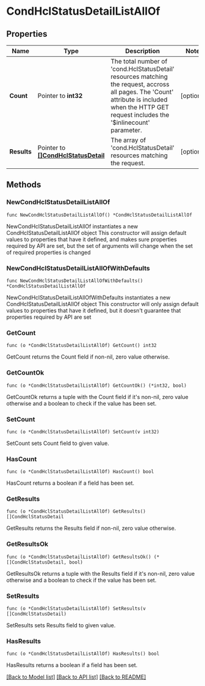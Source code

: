 # CondHclStatusDetailListAllOf

## Properties

Name | Type | Description | Notes
------------ | ------------- | ------------- | -------------
**Count** | Pointer to **int32** | The total number of &#39;cond.HclStatusDetail&#39; resources matching the request, accross all pages. The &#39;Count&#39; attribute is included when the HTTP GET request includes the &#39;$inlinecount&#39; parameter. | [optional] 
**Results** | Pointer to [**[]CondHclStatusDetail**](cond.HclStatusDetail.md) | The array of &#39;cond.HclStatusDetail&#39; resources matching the request. | [optional] 

## Methods

### NewCondHclStatusDetailListAllOf

`func NewCondHclStatusDetailListAllOf() *CondHclStatusDetailListAllOf`

NewCondHclStatusDetailListAllOf instantiates a new CondHclStatusDetailListAllOf object
This constructor will assign default values to properties that have it defined,
and makes sure properties required by API are set, but the set of arguments
will change when the set of required properties is changed

### NewCondHclStatusDetailListAllOfWithDefaults

`func NewCondHclStatusDetailListAllOfWithDefaults() *CondHclStatusDetailListAllOf`

NewCondHclStatusDetailListAllOfWithDefaults instantiates a new CondHclStatusDetailListAllOf object
This constructor will only assign default values to properties that have it defined,
but it doesn't guarantee that properties required by API are set

### GetCount

`func (o *CondHclStatusDetailListAllOf) GetCount() int32`

GetCount returns the Count field if non-nil, zero value otherwise.

### GetCountOk

`func (o *CondHclStatusDetailListAllOf) GetCountOk() (*int32, bool)`

GetCountOk returns a tuple with the Count field if it's non-nil, zero value otherwise
and a boolean to check if the value has been set.

### SetCount

`func (o *CondHclStatusDetailListAllOf) SetCount(v int32)`

SetCount sets Count field to given value.

### HasCount

`func (o *CondHclStatusDetailListAllOf) HasCount() bool`

HasCount returns a boolean if a field has been set.

### GetResults

`func (o *CondHclStatusDetailListAllOf) GetResults() []CondHclStatusDetail`

GetResults returns the Results field if non-nil, zero value otherwise.

### GetResultsOk

`func (o *CondHclStatusDetailListAllOf) GetResultsOk() (*[]CondHclStatusDetail, bool)`

GetResultsOk returns a tuple with the Results field if it's non-nil, zero value otherwise
and a boolean to check if the value has been set.

### SetResults

`func (o *CondHclStatusDetailListAllOf) SetResults(v []CondHclStatusDetail)`

SetResults sets Results field to given value.

### HasResults

`func (o *CondHclStatusDetailListAllOf) HasResults() bool`

HasResults returns a boolean if a field has been set.


[[Back to Model list]](../README.md#documentation-for-models) [[Back to API list]](../README.md#documentation-for-api-endpoints) [[Back to README]](../README.md)


